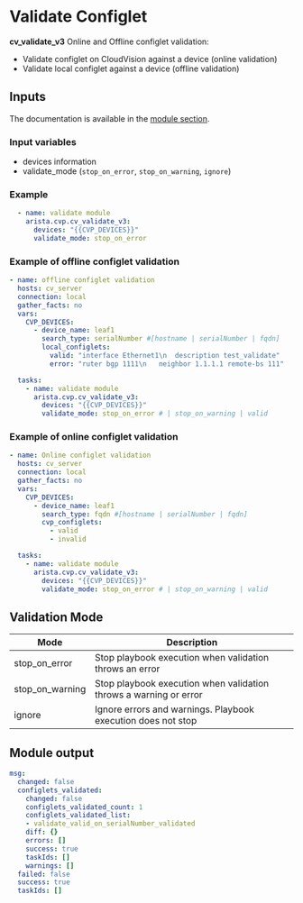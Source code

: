 # Validate Configlet

**cv_validate_v3** Online and Offline configlet validation:

- Validate configlet on CloudVision against a device (online validation)
- Validate local configlet against a device (offline validation)

## Inputs

The documentation is available in the [module section](../../modules/cv_validate_v3.rst.md).

### Input variables

- devices information
- validate_mode (`stop_on_error`, `stop_on_warning`, `ignore`)

### Example

```yaml
  - name: validate module
    arista.cvp.cv_validate_v3:
      devices: "{{CVP_DEVICES}}"
      validate_mode: stop_on_error
```

### Example of offline configlet validation

```yaml
- name: offline configlet validation
  hosts: cv_server
  connection: local
  gather_facts: no
  vars:
    CVP_DEVICES:
      - device_name: leaf1
        search_type: serialNumber #[hostname | serialNumber | fqdn]
        local_configlets:
          valid: "interface Ethernet1\n  description test_validate"
          error: "ruter bgp 1111\n   neighbor 1.1.1.1 remote-bs 111"

  tasks:
    - name: validate module
      arista.cvp.cv_validate_v3:
        devices: "{{CVP_DEVICES}}"
        validate_mode: stop_on_error # | stop_on_warning | valid
```

### Example of online configlet validation

```yaml
- name: Online configlet validation
  hosts: cv_server
  connection: local
  gather_facts: no
  vars:
    CVP_DEVICES:
      - device_name: leaf1
        search_type: fqdn #[hostname | serialNumber | fqdn]
        cvp_configlets:
          - valid
          - invalid

  tasks:
    - name: validate module
      arista.cvp.cv_validate_v3:
        devices: "{{CVP_DEVICES}}"
        validate_mode: stop_on_error # | stop_on_warning | valid
```

## Validation Mode

| Mode              |   Description   |
|-------------------|-----------------------|
| stop_on_error     | Stop playbook execution when validation throws an error |
| stop_on_warning   | Stop playbook execution when validation throws a warning or error |
| ignore            | Ignore errors and warnings. Playbook execution does not stop |

## Module output

```yaml
msg:
  changed: false
  configlets_validated:
    changed: false
    configlets_validated_count: 1
    configlets_validated_list:
    - validate_valid_on_serialNumber_validated
    diff: {}
    errors: []
    success: true
    taskIds: []
    warnings: []
  failed: false
  success: true
  taskIds: []
```
